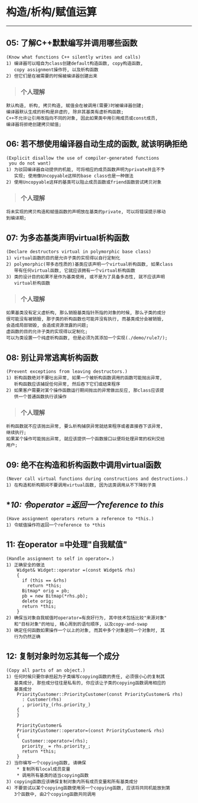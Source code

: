 # **构造/析构/赋值运算** #
***


## **05: 了解C++默默编写并调用哪些函数** ##
    (Know what functions C++ silently writes and calls)
    1) 编译器可以暗自为class创建default构造函数, copy构造函数, 
       copy assignment操作符, 以及析构函数
    2) 但它们是在被需要的时候被编译器创建出来
> ### **个人理解**
    默认构造, 析构, 拷贝构造, 赋值会在被调用(需要)时被编译器创建;
    编译器默认生成的析构是非虚的, 除非其基类有虚析构函数;
    C++不允许让引用改指向不同的对象, 因此如果类中用引用成员或const成员, 
    编译器将拒绝创建拷贝赋值;


## **06: 若不想使用编译器自动生成的函数, 就该明确拒绝** ##
    (Explicit disallow the use of compiler-generated functions 
     you do not want)
    1) 为驳回编译器自动提供的机能, 可将相应的成员函数声明为private并且不予
       实现; 使用像Uncopyable这样的base class也是一种做法
    2) 使用Uncopyable这样的基类可以阻止成员函数或friend函数尝试拷贝对象
> ### **个人理解**
    将未实现的拷贝构造和赋值函数的声明放在基类的private, 可以将错误提示移动
    到编译期;


## **07: 为多态基类声明virtual析构函数** ##
    (Declare destructors virtual in polymorphic base class)
    1) virtual函数的目的是允许子类的实现得以自行定制化
    2) polymorphic(带多态性质的)基类应该声明一个virtual析构函数, 如果class
       带有任何virtual函数, 它就应该拥有一个virtual析构函数
    3) 类的设计目的如果不是作为基类使用, 或不是为了具备多态性, 就不应该声明
       virtual析构函数 
> ### **个人理解**
    如果基类没有定义虚析构, 那么销毁基类指针所指的对象的时候, 那么子类的成分
    很可能没有被销毁, 那子类的析构函数也可能并没有执行, 而基类成分会被销毁,
    会造成局部销毁, 会造成资源泄露的问题;
    虚函数的目的允许子类的实现得以定制化;
    可以为类设置一个纯虚析构函数, 但是必须为其添加一个实现(./demo/rule7/);


## **08: 别让异常逃离析构函数** ##
    (Prevent exceptions from leaving destructors.)
    1) 析构函数绝对不要吐出异常, 如果一个被析构函数调用的函数可能抛出异常, 
       析构函数应该捕捉任何异常, 然后吞下它们或结束程序
    2) 如果客户需要对某个操作函数运行期间抛出的异常做出反应, 那class应该提
       供一个普通函数执行该操作
> ### **个人理解**
    析构函数就不应该抛出异常, 要么析构捕获异常就结束程序或者直接吞下该异常,
    继续执行;
    如果某个操作可能抛出异常, 就应该提供一个函数接口以便将处理异常的权利交给
    用户;


## **09: 绝不在构造和析构函数中调用virtual函数** ##
    (Never call virtual functions during constructions and destructions.)
    1) 在构造和析构期间不要调用virtual函数, 因为这类调用从不下降到子类


## **10: 令operator =返回一个reference to *this** ##
    (Have assignment operators return a reference to *this.)
    1) 令赋值操作符返回一个reference to *this


## **11: 在operator =中处理"自我赋值"** ##
    (Handle assignment to self in operator=.)
    1) 正确安全的做法
        Widget& Widget::operator =(const Widget& rhs)
        {
          if (this == &rhs)
            return *this;
          Bitmap* orig = pb;
          pb = new Bitmap(*rhs.pb);
          delete orig;
          return *this;
        }
    2) 确保当对象自我赋值时operator=有良好行为, 其中技术包括比较"来源对象"
       和"目标对象"的地址, 精心周到的语句顺序, 以及copy-and-swap
    3) 确定任何函数如果操作一个以上的对象, 而其中多个对象是同一个对象时, 其
       行为仍然正确



## **12: 复制对象时勿忘其每一个成分** ##
    (Copy all parts of an object.)
    1) 任何时候只要你承担起为子类编写copying函数的责任, 必须很小心的复制其
       基类成分, 那些成分往往是私有的, 你应该让子类的copying函数调用相应的
       基类成分
        PriorityCustomer::PriorityCustomer(const PriorityCustomer& rhs)
          : Customer(rhs)
          , priority_(rhs.priority_)
        {
        }

        PriorityCustomer& 
        PriorityCustomer::operator=(const PriorityCustomer& rhs)
        {
          Customer::operator=(rhs);
          priority_ = rhs.priority_;
          return *this;
        }
    2) 当你编写一个copying函数, 请确保
        * 复制所有local成员变量
        * 调用所有基类的适当copying函数 
    3) copying函数应该确保复制对象内所有成员变量和所有基类成分
    4) 不要尝试以某个copying函数使用另一个copying函数, 应该将共同机能放到第
       3个函数中, 由2个copying函数共同调用
